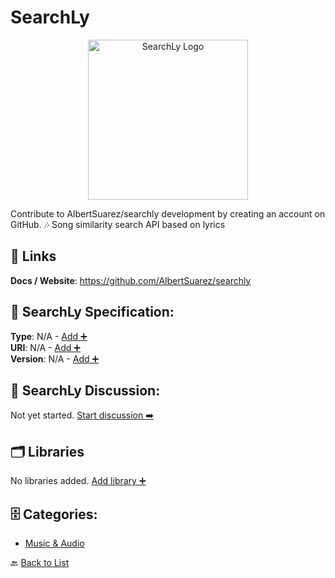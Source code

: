 # SearchLy
<p align="center">
    <img width="256" src="https://raw.githubusercontent.com/apis-list/apis-list/main/apis/searchly/logo_256x256.png" alt="SearchLy Logo"/>
</p>
Contribute to AlbertSuarez/searchly development by creating an account on GitHub. 🎶 Song similarity search API based on lyrics

##  🔗 Links
**Docs / Website**: https://github.com/AlbertSuarez/searchly

## 🧬 SearchLy Specification:
**Type**: N/A - [Add ➕](https://github.com/apis-list/apis-list/edit/main/apis.yaml#L17317)  
**URI**: N/A - [Add ➕](https://github.com/apis-list/apis-list/edit/main/apis.yaml#L17317)  
**Version**: N/A - [Add ➕](https://github.com/apis-list/apis-list/edit/main/apis.yaml#L17317)

## 💬 SearchLy Discussion:
Not yet started. [Start discussion ➡️](https://github.com/apis-list/apis-list/discussions/new)

## 🗂️ Libraries

No libraries added. [Add library ➕](https://github.com/apis-list/apis-list/edit/main/apis.yaml#L17317)    


## 🗄️ Categories:
- [Music & Audio](https://github.com/apis-list/apis-list#music--audio-)

🔙  [Back to List](https://github.com/apis-list/apis-list)
